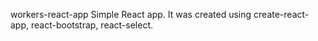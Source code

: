 workers-react-app
Simple React app. It was created using create-react-app, react-bootstrap, react-select.
